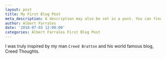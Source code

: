 ```yaml
---
layout: post
title: My First Blog Post
meta_description: A description may also be set in a post. You can find more information about it in pages/about.md.
author: Albert Farrales
date: '2018-07-03 12:00:00'
categories: Albert Farrales First Blog Post
---
```

I was truly inspired by my man `Creed Bratton` and his world famous blog, Creed Thoughts. 
